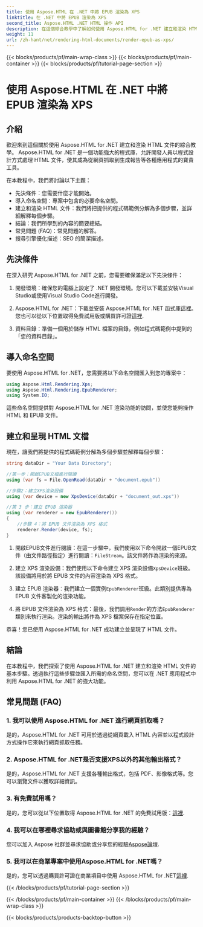 ```yaml
---
title: 使用 Aspose.HTML 在 .NET 中將 EPUB 渲染為 XPS
linktitle: 在 .NET 中將 EPUB 渲染為 XPS
second_title: Aspose.HTML .NET HTML 操作 API
description: 在這個綜合教學中了解如何使用 Aspose.HTML for .NET 建立和渲染 HTML 文件。深入了解 HTML 操作、網頁抓取等領域。
weight: 11
url: /zh-hant/net/rendering-html-documents/render-epub-as-xps/
---
```


{{< blocks/products/pf/main-wrap-class >}}
{{< blocks/products/pf/main-container >}}
{{< blocks/products/pf/tutorial-page-section >}}

# 使用 Aspose.HTML 在 .NET 中將 EPUB 渲染為 XPS


## 介紹

歡迎來到這個關於使用 Aspose.HTML for .NET 建立和渲染 HTML 文件的綜合教學。 Aspose.HTML for .NET 是一個功能強大的程式庫，允許開發人員以程式設計方式處理 HTML 文件，使其成為從網頁抓取到生成報告等各種應用程式的寶貴工具。

在本教程中，我們將討論以下主題：
- 先決條件：您需要什麼才能開始。
- 導入命名空間：專案中包含的必要命名空間。
- 建立和渲染 HTML 文件：我們將把提供的程式碼範例分解為多個步驟，並詳細解釋每個步驟。
- 結論：我們所學到的內容的簡要總結。
- 常見問題 (FAQ)：常見問題的解答。
- 搜尋引擎優化描述：SEO 的簡潔描述。

## 先決條件

在深入研究 Aspose.HTML for .NET 之前，您需要確保滿足以下先決條件：

1. 開發環境：確保您的電腦上設定了 .NET 開發環境。您可以下載並安裝Visual Studio或使用Visual Studio Code進行開發。

2.  Aspose.HTML for .NET：下載並安裝 Aspose.HTML for .NET 函式庫[這裡](https://releases.aspose.com/html/net/)。您也可以從以下位置取得免費試用版或購買許可證[這裡](https://purchase.aspose.com/buy).

3. 資料目錄：準備一個用於儲存 HTML 檔案的目錄，例如程式碼範例中提到的「您的資料目錄」。

## 導入命名空間

要使用 Aspose.HTML for .NET，您需要將以下命名空間匯入到您的專案中：

```csharp
using Aspose.Html.Rendering.Xps;
using Aspose.Html.Rendering.EpubRenderer;
using System.IO;
```

這些命名空間提供對 Aspose.HTML for .NET 渲染功能的訪問，並使您能夠操作 HTML 和 EPUB 文件。

## 建立和呈現 HTML 文檔

現在，讓我們將提供的程式碼範例分解為多個步驟並解釋每個步驟：

```csharp
string dataDir = "Your Data Directory";

//第一步：開啟EPUB文檔進行閱讀
using (var fs = File.OpenRead(dataDir + "document.epub"))

//步驟2：建立XPS渲染設備
using (var device = new XpsDevice(dataDir + "document_out.xps"))

//第 3 步：建立 EPUB 渲染器
using (var renderer = new EpubRenderer())
{
    //步驟 4：將 EPUB 文件渲染為 XPS 格式
    renderer.Render(device, fs);
}
```

1. 開啟EPUB文件進行閱讀：在這一步驟中，我們使用以下命令開啟一個EPUB文件（由文件路徑指定）進行閱讀：`FileStream`。該文件將作為渲染的來源。

2. 建立 XPS 渲染設備：我們使用以下命令建立 XPS 渲染設備`XpsDevice`班級。該設備將用於將 EPUB 文件的內容渲染為 XPS 格式。

3. 建立 EPUB 渲染器：我們建立一個實例`EpubRenderer`班級。此類別提供專為 EPUB 文件客製化的渲染功能。

4. 將 EPUB 文件渲染為 XPS 格式：最後，我們調用`Render`的方法`EpubRenderer`類別來執行渲染。渲染的輸出將作為 XPS 檔案保存在指定位置。

恭喜！您已使用 Aspose.HTML for .NET 成功建立並呈現了 HTML 文件。

## 結論

在本教程中，我們探索了使用 Aspose.HTML for .NET 建立和渲染 HTML 文件的基本步驟。透過執行這些步驟並匯入所需的命名空間，您可以在 .NET 應用程式中利用 Aspose.HTML for .NET 的強大功能。

## 常見問題 (FAQ)

### 1. 我可以使用 Aspose.HTML for .NET 進行網頁抓取嗎？

是的，Aspose.HTML for .NET 可用於透過從網頁載入 HTML 內容並以程式設計方式操作它來執行網頁抓取任務。

### 2. Aspose.HTML for .NET是否支援XPS以外的其他輸出格式？

是的，Aspose.HTML for .NET 支援各種輸出格式，包括 PDF、影像格式等。您可以瀏覽文件以獲取詳細資訊。

### 3. 有免費試用嗎？

是的，您可以從以下位置取得 Aspose.HTML for .NET 的免費試用版：[這裡](https://releases.aspose.com/).

### 4. 我可以在哪裡尋求協助或與圖書館分享我的經驗？

您可以加入 Aspose 社群並尋求協助或分享您的經驗[Aspose論壇](https://forum.aspose.com/).

### 5. 我可以在商業專案中使用Aspose.HTML for .NET嗎？

是的，您可以透過購買許可證在商業項目中使用 Aspose.HTML for .NET[這裡](https://purchase.aspose.com/buy).


{{< /blocks/products/pf/tutorial-page-section >}}

{{< /blocks/products/pf/main-container >}}
{{< /blocks/products/pf/main-wrap-class >}}

{{< blocks/products/products-backtop-button >}}
